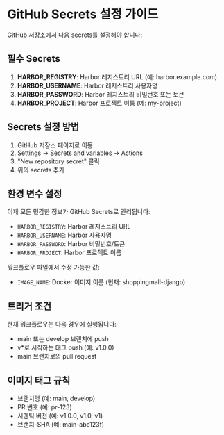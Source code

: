# GitHub Secrets 설정 가이드

GitHub 저장소에서 다음 secrets를 설정해야 합니다:

## 필수 Secrets

1. **HARBOR_REGISTRY**: Harbor 레지스트리 URL (예: harbor.example.com)
2. **HARBOR_USERNAME**: Harbor 레지스트리 사용자명
3. **HARBOR_PASSWORD**: Harbor 레지스트리 비밀번호 또는 토큰
4. **HARBOR_PROJECT**: Harbor 프로젝트 이름 (예: my-project)

## Secrets 설정 방법

1. GitHub 저장소 페이지로 이동
2. Settings → Secrets and variables → Actions
3. "New repository secret" 클릭
4. 위의 secrets 추가

## 환경 변수 설정

이제 모든 민감한 정보가 GitHub Secrets로 관리됩니다:

- `HARBOR_REGISTRY`: Harbor 레지스트리 URL
- `HARBOR_USERNAME`: Harbor 사용자명  
- `HARBOR_PASSWORD`: Harbor 비밀번호/토큰
- `HARBOR_PROJECT`: Harbor 프로젝트 이름

워크플로우 파일에서 수정 가능한 값:
- `IMAGE_NAME`: Docker 이미지 이름 (현재: shoppingmall-django)

## 트리거 조건

현재 워크플로우는 다음 경우에 실행됩니다:
- main 또는 develop 브랜치에 push
- v*로 시작하는 태그 push (예: v1.0.0)
- main 브랜치로의 pull request

## 이미지 태그 규칙

- 브랜치명 (예: main, develop)
- PR 번호 (예: pr-123)
- 시멘틱 버전 (예: v1.0.0, v1.0, v1)
- 브랜치-SHA (예: main-abc123f)
